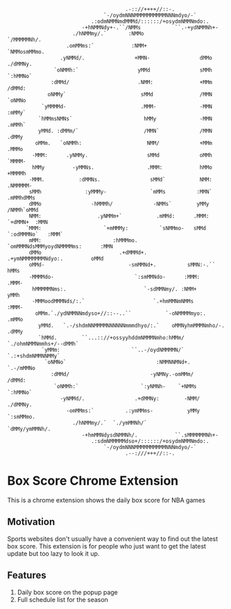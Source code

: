 




                                          .-:://++++//::-.
                                   `-/oydmNNNMMMMMMMMMMNNNmdyo/-`
                               .:odmNMMNmdMMMd/::::::/+osydmNMMNmdo:.
                            -+hNMMNdy+-.``/NMMs           ``.-+ydNMMNh+-
                         ./hNMMmy/.`       :NMMo                `/MMMMMNh/.
                       .omMMms:`            :NMM+                `NMMosmMMmo.
                     .yNMMd/.                +MMN-                dMMo ./dMMNy.
                   `oNMMh:`                   yMMd                sMMh   `:hMMNo`
                  :dMMd/                      .NMM:               +MMm      /dMMd:
                 oNMMy`                        sMMd               /MMN       `oNMNo
               `yMMMMd-                        .MMM-              -MMN         :mMMy`
              `hMMmsNMNs`                       hMMy              -MMN          .mMMh`
              yMMd. :dMMm/`                     /MMN`             /MMN           .dMMy
             oMMm.   `oNMMh:                     NMM/             +MMm            .MMMo
            -MMM:      .yNMMy.                   sMMd             oMMh            `MMMM-
            hMMy         -yMMNs.                 .MMM:            hMMo            +MMMMh
           -MMM.           :dMMNs.                sMMd`           NMM:           .NMMMMM-
           sMMh              :yMMMy-              `mMMs          :MMN`          .mMMhdMMs
           dMMo                -hMMMh/             -NMMs`        yMMy          /NMMh`oMMd
           NMM:                  .yNMMm+`           .mMMd:      .MMM:       `+dMMN+  :MMN
          `MMM:                    `+mMMMy:          `sNMMmo-   sMMd    `:odMMMNo`   :MMM`
           mMM:                       :hMMMmo.         `omMMMNdsMMMyoydNMMMMms:      :MMN
           dMMo                         .+dMMMd+.         .+ymNMMMMMMMNdyo:.         oMMd
           oMMd-                           -smMMNd+.          sMMN:-.``              hMMs
           -MMMMdo-                          `:smMMNdo-      :MMM:                  .MMM-
            hMMMMMNms:.                         `-sdMMNmy/. :NMM+                   yMMh
            -MMMoodMMMNds/:.`                      `.+hmMMNmNMMs                   :MMM-
             oMMm.`./ydNMMNNmdyso+//::--..``           `-oNMMMMmyo:.              .mMMo
              yMMd.   `.-/shdmNNMMMMNNNNNNmmmdhyo/:.`    oMMNyhmMMMNmho/-.       .dMMy
              `hMMd.        ``...:://+ossyyhddmNMMMNmho:hMMm/  `./ohmNMMNmmhs+/--dMMh`
               `yMMm:                       ``..-/oydNMMMMN/`       `.:+shdmNMMNNMMy`
                `oNMNo`                             :NMMNNMNd+.           `.-/mMMNo
                  :dMMd/                          -yNMNy.-omMMm/            /dMMd:
                   `oNMMh:`                    `:yNMNh-    `+NMMs        `:hMMNo`
                     -yNMMd/.                .+dMMNy:        -NMM/     ./dMMNy.
                       -omMMms:`          .:ymMMms-           yMMy  `:smMMmo.
                         ./hNMMmy/.`  `./ymMMNh/`            `dMMy/ymMMNh/.
                            -+hmMMNdysdNMMNh/.            ``.sMMMMMMNh+-
                               .:sdmNMMMMMdso+/::::::/+osydmNMMNmdo:.
                                   `-/oydmNNNMMMMMMMMMMNNNmdyo/-`
                                          .--:///+++//::-.






# Box Score Chrome Extension

This is a chrome extension shows the daily box score for NBA games

## Motivation

Sports websites don't usually have a convenient way to find out the latest box score.
This extension is for people who just want to get the latest update but too lazy to look it up.

## Features
1. Daily box score on the popup page
2. Full schedule list for the season


